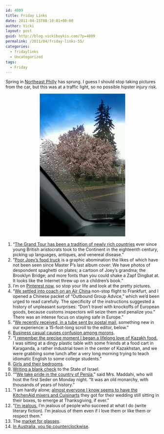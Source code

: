 ```yaml
---
id: 4809
title: Friday Links
date: 2011-04-15T08:10:01+00:00
author: Vicki
layout: post
guid: http://blog.vickiboykis.com/?p=4809
permalink: /2011/04/friday-links-55/
categories:
  - fridaylinks
  - Uncategorized
tags:
  - Friday
---
```

Spring in [Northeast Philly](http://www.phillymag.com/articles/the_late_great_northeast/) has sprung. I guess I should stop taking pictures from the car, but this was at a traffic light, so no possible hipster injury risk.

<p style="text-align: center;">
  <a href="https://raw.githubusercontent.com/veekaybee/wlb/gh-pages/assets/images/2011/04/wpid-IMAG0743.jpg"><img class="aligncenter size-full wp-image-4812" title="wpid-IMAG0743.jpg" src="https://raw.githubusercontent.com/veekaybee/wlb/gh-pages/assets/images/2011/04/wpid-IMAG0743.jpg" alt="" width="280" height="466" /></a>
</p>

  1. &#8220;[The Grand Tour has been a tradition of newly rich countries](http://www.newyorker.com/reporting/2011/04/18/110418fa_fact_osnos#ixzz1JQs8A100) ever since young British aristocrats took to the Continent in the eighteenth century, picking up languages, antiques, and venereal disease.&#8221;
  2. &#8220;[Poor Joey’s food truck](http://newyork.grubstreet.com/2011/04/americas_next_great_restaurant_4.html) is a graphic abomination the likes of which have not been seen since Master P’s last album cover: We have photos of despondent spaghetti on plates; a cartoon of Joey’s grandma; the Brooklyn Bridge; and more fonts than you could shake a Zapf Dingbat at. It looks like the Internet threw up on a children’s book.&#8221;
  3. I&#8217;m on [Pinterest now](http://pinterest.com/veeko/), so stop your life and look at the pretty pictures.
  4. &#8220;[We settled into coach on an Air China](http://www.newyorker.com/reporting/2011/04/18/110418fa_fact_osnos) non-stop flight to Frankfurt, and I opened a Chinese packet of “Outbound Group Advice,” which we’d been urged to read carefully. The specificity of the instructions suggested a history of unpleasant surprises: “Don’t travel with knockoffs of European goods, because customs inspectors will seize them and penalize you.” There was an intense focus on staying safe in Europe.&#8221;
  5. &#8220;[We recently received, in a tube sent by postal mail](http://www.nytimes.com/interactive/2011/04/14/opinion/20110414-letters-scroll.html), something new in our experience: a 15-foot-long scroll to the editor, below.&#8221;
  6. [Business casual causes confusion among morons](http://www.usatoday.com/money/workplace/2007-07-09-business-casual-attire_N.htm).
  7. &#8220;[I remember the precise moment I began a lifelong love of Kazakh food.](http://www.pbs.org/wnet/need-to-know/culture/comfort-me-with-horse-meat-and-vinegar/8482/) I was sitting at a dingy plastic table with some friends at a food cart in Karaganda, a rather industrial town in the center of Kazakhstan, and we were grabbing some lunch after a very long morning trying to teach idiomatic English to some college students.&#8221;
  8. [Girls and their bedrooms](http://thehairpin.com/2011/04/girls-and-their-bedrooms).
  9. [Writing a blank check](http://www.treppenwitz.com/2011/04/dividends.html) to the State of Israel.
 10. &#8220;“[We take pride in the country of Persia](http://www.nytimes.com/2010/03/24/dining/24passover.html),” said Mrs. Maddahi, who will host the first Seder on Monday night. “It was an old monarchy, with thousands of years of history.”
 11. &#8220;I am hardly alone; [almost everyone I know seems to have the KitchenAid mixers and Cuisinarts](http://www.theatlantic.com/magazine/archive/2011/05/the-joy-of-not-cooking/8442/) they got for their wedding still sitting in their boxes, to emerge at Thanksgiving, if ever.&#8221;
 12. &#8220;[I’m jealous.](http://therumpus.net/2011/03/dear-sugar-the-rumpus-advice-column-69-we-are-all-savages-inside/) I’m jealous of people who succeed at what I do (write literary fiction). I’m jealous of them even if I love them or like them or respect them.&#8221;
 13. The [market for glasses](http://www.thesmartset.com/article/article04081101.aspx).
 14. [In Australia, you tip counterclockwise](http://www.brisbanetimes.com.au/opinion/blogs/blunt-instrument/tipping-a-legitimate-form-of-payment-or-an-excuse-for-slavery-20110414-1dehk.html).